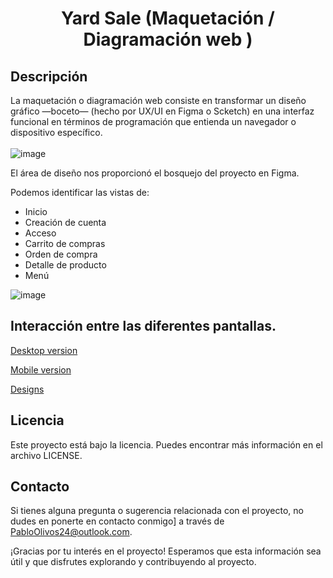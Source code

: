 <h1 align="center"> Yard Sale (Maquetación / Diagramación web )</h1>

## Descripción

La maquetación o diagramación web consiste en transformar un diseño gráfico —boceto— (hecho por UX/UI en Figma o Scketch) en una interfaz funcional en términos de programación que entienda un navegador o dispositivo específico. <br><br>
![image](https://github.com/PabloOlivos/Yard-Sale/assets/114788305/a5e860cf-bff3-4a1a-9192-903abea5ab25)

El área de diseño nos proporcionó el bosquejo del proyecto en Figma.

Podemos identificar las vistas de:

- Inicio
- Creación de cuenta
- Acceso
- Carrito de compras
- Orden de compra
- Detalle de producto
- Menú

![image](https://github.com/PabloOlivos/Yard-Sale/assets/114788305/eff6af4c-619f-4304-a355-d993ba657ea0)

## Interacción entre las diferentes pantallas.

[Desktop version](https://www.figma.com/proto/bcEVujIzJj5PNIWwF9pP2w/Platzi_YardSale?node-id=0%3A999&amp%3Bscaling=scale-down&amp%3Bpage-id=0%3A998&amp%3Bstarting-point-node-id=5%3A2808)

[Mobile version](https://www.figma.com/proto/bcEVujIzJj5PNIWwF9pP2w/Platzi_YardSale?node-id=0%3A462&amp!%5Bshopping-cart.jpg%5D(https://static.platzi.com/media/user_upload/shopping-cart-4d77fd41-9393-4883-b66b-2ee40682f1ea.jpg)//platzi.com/categorias/diseno/)

[Designs](https://scene.zeplin.io/project/60afeeed20af1378ed046538)

## Licencia
Este proyecto está bajo la licencia. Puedes encontrar más información en el archivo LICENSE.

## Contacto
Si tienes alguna pregunta o sugerencia relacionada con el proyecto, no dudes en ponerte en contacto conmigo] a través de PabloOlivos24@outlook.com.

¡Gracias por tu interés en el proyecto! Esperamos que esta información sea útil y que disfrutes explorando y contribuyendo al proyecto.


